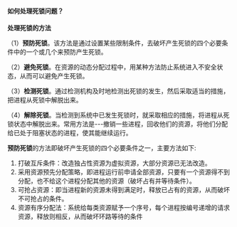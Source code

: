 #### 如何处理死锁问题？

**处理死锁的方法**

（1）**预防死锁**。该方法是通过设置某些限制条件，去破坏产生死锁的四个必要条件中的一个或几个来预防产生死锁。

（2）**避免死锁**。在资源的动态分配过程中，用某种方法防止系统进入不安全状态，从而可以避免产生死锁。

（3）**检测死锁**。通过检测机构及时地检测出死锁的发生，然后采取适当的措施，把进程从死锁中解脱出来。

（4）**解除死锁**。当检测到系统中已发生死锁时，就采取相应的措施，将进程从死锁状态中解脱出来。常用方法是---撤销一些进程，回收他们的资源，将他们分配给已处于阻塞状态的进程，使其能继续运行。



**预防死锁**的方法即破坏产生死锁的四个必要条件之一，主要方法如下:

1. 打破互斥条件：改造独占性资源为虚拟资源，大部分资源已无法改造。
2. 采用资源预先分配策略，即进程运行前申请全部资源，只要有一个资源得不到分配，也不给这个进程分配其他的资源（破坏占有并等待条件）。
3. 可抢占资源：即当进程新的资源未得到满足时，释放已占有的资源，从而破坏不可抢占的条件。
4. 资源有序分配法：系统给每类资源赋予一个序号，每个进程按编号递增的请求资源，释放则相反，从而破坏环路等待的条件





